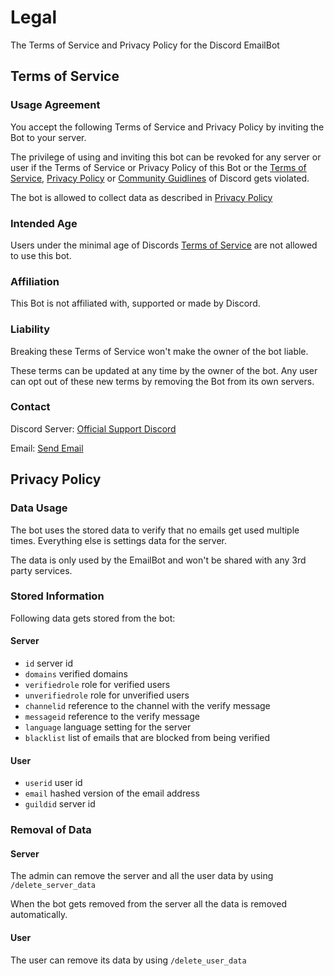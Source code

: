 # Legal

The Terms of Service and Privacy Policy for the Discord EmailBot

## Terms of Service

### Usage Agreement

You accept the following Terms of Service and Privacy Policy by inviting the Bot to your server.

The privilege of using and inviting this bot can be revoked for any server or user if the Terms of Service or Privacy
Policy of this Bot or the [Terms of Service](https://discord.com/terms), [Privacy Policy](https://discord.com/privacy)
or [Community Guidlines](https://discord.com/guidelines) of Discord gets violated.

The bot is allowed to collect data as described in [Privacy Policy](#privacy-policy)

### Intended Age

Users under the minimal age of Discords [Terms of Service](https://discord.com/terms) are not allowed to use this bot.

### Affiliation

This Bot is not affiliated with, supported or made by Discord.

### Liability

Breaking these Terms of Service won't make the owner of the bot liable.

These terms can be updated at any time by the owner of the bot. Any user can opt out of these new terms by removing the
Bot from its own servers.

### Contact

Discord Server: [Official Support Discord](https://discord.com/invite/fEBSHUQXu2)

Email: <a href="mailto:emailbot@larskaesberg.de">Send Email</a>

## Privacy Policy

### Data Usage

The bot uses the stored data to verify that no emails get used multiple times. Everything else is settings data for the
server.

The data is only used by the EmailBot and won't be shared with any 3rd party services.

### Stored Information

Following data gets stored from the bot:

#### Server

- `id` server id
- `domains` verified domains
- `verifiedrole` role for verified users
- `unverifiedrole` role for unverified users
- `channelid` reference to the channel with the verify message
- `messageid` reference to the verify message
- `language` language setting for the server
- `blacklist` list of emails that are blocked from being verified

#### User

- `userid` user id
- `email` hashed version of the email address
- `guildid` server id

### Removal of Data

#### Server

The admin can remove the server and all the user data by using `/delete_server_data`

When the bot gets removed from the server all the data is removed automatically.

#### User

The user can remove its data by using `/delete_user_data`